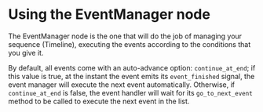# Using the EventManager node

The EventManager node is the one that will do the job of managing your sequence (Timeline), executing the events according to the conditions that you give it.

By default, all events come with an auto-advance option: `continue_at_end`; if this value is true, at the instant the event emits its `event_finished` signal, the event manager will execute the next event automatically. Otherwise, if `continue_at_end` is false, the event handler will wait for its `go_to_next_event` method to be called to execute the next event in the list.

